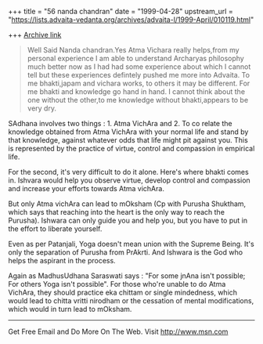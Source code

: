 +++
title = "56 nanda chandran"
date = "1999-04-28"
upstream_url = "https://lists.advaita-vedanta.org/archives/advaita-l/1999-April/010119.html"

+++
[Archive link](https://lists.advaita-vedanta.org/archives/advaita-l/1999-April/010119.html)

>Well Said Nanda chandran.Yes Atma Vichara really helps,from my
>personal experience I am able to understand Archaryas philosophy much
>better now as I had had some experience about which I cannot tell but
>these experiences defintely pushed me more into Advaita. To me
>bhakti,japam and vichara works, to others it may be different. For me
>bhakti and knowledge go hand in hand. I cannot think about the one
>without the other,to me knowledge without bhakti,appears to be very
>dry.

SAdhana involves two things : 1. Atma VichAra and 2. To co relate the
knowledge obtained from Atma VichAra with your normal life and stand
by that knowledge, against whatever odds that life might pit against
you. This is represented by the practice of virtue, control and
compassion in empirical life.

For the second, it's very difficult to do it alone. Here's where
bhakti comes in. Ishvara would help you observe virtue, develop
control and compassion and increase your efforts towards Atma vichAra.

But only Atma vichAra can lead to mOksham (Cp with Purusha Shuktham,
which says that reaching into the heart is the only way to reach the
Purusha). Ishwara can only guide you and help you, but you have to put
in the effort to liberate yourself.

Even as per Patanjali, Yoga doesn't mean union with the Supreme Being.
It's only the separation of  Purusha from PrAkrti. And Ishwara is the
God who helps the aspirant in the process.

Again as MadhusUdhana Saraswati says : "For some jnAna isn't possible;
For others Yoga isn't possible". For those who're unable to do Atma
VichAra, they should practice eka chittam or single mindedness, which
would lead to chitta vritti nirodham or the cessation of mental
modifications, which would in turn lead to mOksham.


_______________________________________________________________
Get Free Email and Do More On The Web. Visit http://www.msn.com


